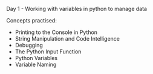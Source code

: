 Day 1 - Working with variables in python to manage data


Concepts practised:
- Printing to the Console in Python
- String Manipulation and Code Intelligence
- Debugging
- The Python Input Function
- Python Variables
- Variable Naming
